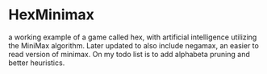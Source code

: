 # HexMinimax

a working example of a game called hex, with artificial intelligence utilizing the MiniMax algorithm. 
Later updated to also include negamax, an easier to read version of minimax.
On my todo list is to add alphabeta pruning and better heuristics.

